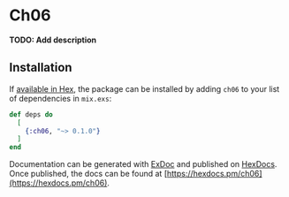 # Ch06

**TODO: Add description**

## Installation

If [available in Hex](https://hex.pm/docs/publish), the package can be installed
by adding `ch06` to your list of dependencies in `mix.exs`:

```elixir
def deps do
  [
    {:ch06, "~> 0.1.0"}
  ]
end
```

Documentation can be generated with [ExDoc](https://github.com/elixir-lang/ex_doc)
and published on [HexDocs](https://hexdocs.pm). Once published, the docs can
be found at [https://hexdocs.pm/ch06](https://hexdocs.pm/ch06).

